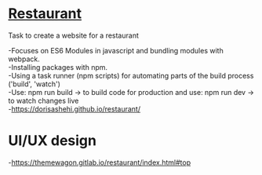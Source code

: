 # [Restaurant](https://dorisashehi.github.io/restaurant/)

Task to create a website for a restaurant

-Focuses on ES6 Modules in javascript and bundling modules with webpack. \
-Installing packages with npm. \
-Using a task runner (npm scripts) for automating parts of the build process ('build', 'watch') \
-Use: npm run build -> to build code for production and use: npm run dev -> to watch changes live \
-https://dorisashehi.github.io/restaurant/

# UI/UX design

-https://themewagon.gitlab.io/restaurant/index.html#top